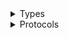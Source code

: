 <details>
<summary>Types</summary>

  - [GuardDutyClient](/aws-sdk-swift/reference/0.x/AWSGuardDuty/GuardDutyClient)
  - [GuardDutyClient.GuardDutyClientConfiguration](/aws-sdk-swift/reference/0.x/AWSGuardDuty/GuardDutyClient.GuardDutyClientConfiguration)
  - [GuardDutyClientLogHandlerFactory](/aws-sdk-swift/reference/0.x/AWSGuardDuty/GuardDutyClientLogHandlerFactory)
  - [GuardDutyClientTypes](/aws-sdk-swift/reference/0.x/AWSGuardDuty/GuardDutyClientTypes)

</details>

<details>
<summary>Protocols</summary>

  - [GuardDutyClientProtocol](/aws-sdk-swift/reference/0.x/AWSGuardDuty/GuardDutyClientProtocol)

</details>
